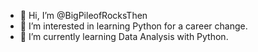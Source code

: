 - 👋 Hi, I’m @BigPileofRocksThen
- 👀 I’m interested in learning Python for a career change.
- 🌱 I’m currently learning Data Analysis with Python.

<!---
BigPileofRocksThen/BigPileofRocksThen is a ✨ special ✨ repository because its `README.md` (this file) appears on your GitHub profile.
You can click the Preview link to take a look at your changes.
--->
